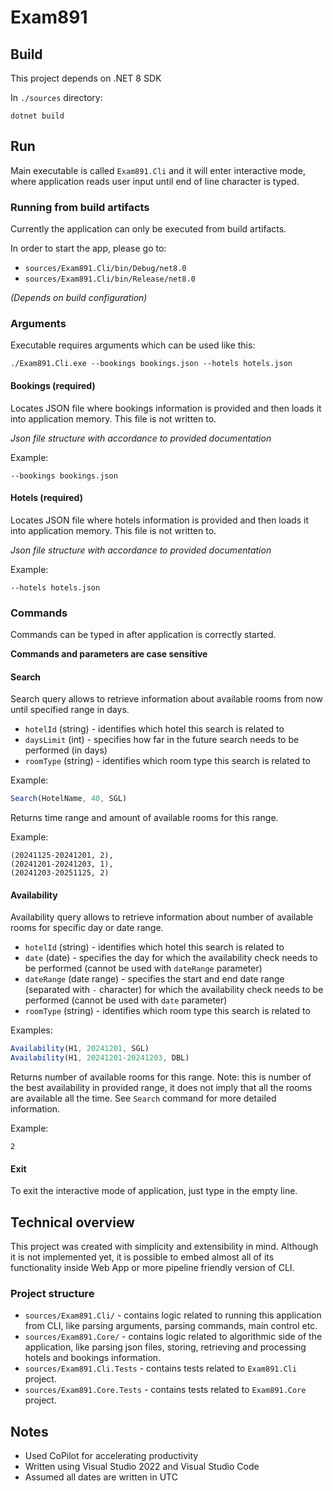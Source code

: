 # Exam891

## Build

This project depends on .NET 8 SDK

In `./sources` directory:

```
dotnet build
```

## Run

Main executable is called `Exam891.Cli` and it will enter interactive mode, where application reads user input until end of line character is typed.

### Running from build artifacts

Currently the application can only be executed from build artifacts.

In order to start the app, please go to:

- `sources/Exam891.Cli/bin/Debug/net8.0`
- `sources/Exam891.Cli/bin/Release/net8.0`

_(Depends on build configuration)_

### Arguments

Executable requires arguments which can be used like this:

```
./Exam891.Cli.exe --bookings bookings.json --hotels hotels.json
```

#### Bookings (required)

Locates JSON file where bookings information is provided and then loads it into application memory. This file is not written to.

_Json file structure with accordance to provided documentation_

Example:

```
--bookings bookings.json
```

#### Hotels (required)

Locates JSON file where hotels information is provided and then loads it into application memory. This file is not written to.

_Json file structure with accordance to provided documentation_

Example:

```
--hotels hotels.json
```

### Commands

Commands can be typed in after application is correctly started.

**Commands and parameters are case sensitive**

#### Search

Search query allows to retrieve information about available rooms from now until specified range in days.

- `hotelId` (string) - identifies which hotel this search is related to
- `daysLimit` (int) - specifies how far in the future search needs to be performed (in days)
- `roomType` (string) - identifies which room type this search is related to

Example:

```javascript
Search(HotelName, 40, SGL)
```

Returns time range and amount of available rooms for this range.

Example:

```
(20241125-20241201, 2),
(20241201-20241203, 1),
(20241203-20251125, 2)
```

#### Availability

Availability query allows to retrieve information about number of available rooms for specific day or date range.

- `hotelId` (string) - identifies which hotel this search is related to
- `date` (date) - specifies the day for which the availability check needs to be performed (cannot be used with `dateRange` parameter)
- `dateRange` (date range) - specifies the start and end date range (separated with `-` character) for which the availability check needs to be performed (cannot be used with `date` parameter)
- `roomType` (string) - identifies which room type this search is related to

Examples:

```javascript
Availability(H1, 20241201, SGL)
Availability(H1, 20241201-20241203, DBL)
```

Returns number of available rooms for this range. Note: this is number of the best availability in provided range, it does not imply that all the rooms are available all the time. See `Search` command for more detailed information.

Example:

```
2
```

#### Exit

To exit the interactive mode of application, just type in the empty line.

## Technical overview

This project was created with simplicity and extensibility in mind. Although it is not implemented yet, it is possible to embed almost all of its functionality inside Web App or more pipeline friendly version of CLI.

### Project structure

- `sources/Exam891.Cli/` - contains logic related to running this application from CLI, like parsing arguments, parsing commands, main control etc.
- `sources/Exam891.Core/` - contains logic related to algorithmic side of the application, like parsing json files, storing, retrieving and processing hotels and bookings information.
- `sources/Exam891.Cli.Tests` - contains tests related to `Exam891.Cli` project.
- `sources/Exam891.Core.Tests` - contains tests related to `Exam891.Core` project.

## Notes

- Used CoPilot for accelerating productivity
- Written using Visual Studio 2022 and Visual Studio Code
- Assumed all dates are written in UTC